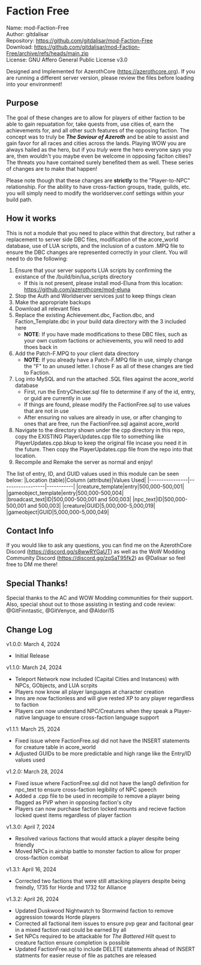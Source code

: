 # Faction Free
Name:   mod-Faction-Free \
Author:   gitdalisar \
Repository:   https://github.com/gitdalisar/mod-Faction-Free \
Download:   https://github.com/gitdalisar/mod-Faction-Free/archive/refs/heads/main.zip \
License:   GNU Affero General Public License v3.0

Designed and Implemented for AzerothCore (https://azerothcore.org). If you are running a different server version, please review the files before loading into your environment!

## Purpose
The goal of these changes are to allow for players of either faction to be able to gain repuatation for, take quests from, use cities of, earn the achievements for, and all other such features of the opposing faction. The concept was to truly be **_The Saviour of Azeroth_** and be able to assist and gain favor for all races and cities across the lands. Playing WOW you are always hailed as the hero, but if you _truly_ were the hero everyone says you are, then wouldn't you maybe even be welcome in opposing faciton cities? The threats you have contained surely benefited them as well. These series of changes are to make that happen!

Please note though that these changes are **strictly** to the "Player-to-NPC" relationship. For the ability to have cross-faction groups, trade, guilds, etc. you will simply need to modify the worldserver.conf settings within your build path.

## How it works
This is not a module that you need to place within that directory, but rather a replacement to server side DBC files, modification of the acore_world database, use of LUA scripts, and the inclusion of a custom .MPQ file to ensure the DBC changes are represented correctly in your client. You will need to do the following:

1. Ensure that your server supports LUA scripts by confirming the existance of the /build/bin/lua_scripts directory
   - If this is not present, please install mod-Eluna from this location: https://github.com/azerothcore/mod-eluna
2. Stop the Auth and Worldserver services just to keep things clean
3. Make the appropriate backups
4. Download all relevant files
5. Replace the existing Achievement.dbc, Faction.dbc, and Faction_Template.dbc in your build data directory with the 3 included here
   - **NOTE**: If you have made modifications to these DBC files, such as your own custom factions or achievements, you will need to add thoes back in
6. Add the Patch-F.MPQ to your client data directory
   - **NOTE**: If you already have a Patch-F.MPQ file in use, simply change the "F" to an unused letter. I chose F as all of these changes are tied to Faction.
7. Log into MySQL and run the attached .SQL files against the acore_world database
   - First, run the EntryChecker.sql file to determine if any of the id, entry, or guid are currently in use
   - If things are found, please modify the FactionFree.sql to use values that are not in use
   - After ensuring no values are already in use, or after changing to ones that are free, run the FactionFree.sql against acore_world
8. Navigate to the directory shown under the cpp directory in this repo, copy the EXISTING PlayerUpdates.cpp file to something like PlayerUpdates.cpp.bkup
   to keep the original file incase you need it in the future. Then copy the PlayerUpdates.cpp file from the repo into that location.
9. Recompile and Remake the server as normal and enjoy!

The list of entry, ID, and GUID values used in this module can be seen below:
|Location (table)|Column (attribute)|Values Used|
|----------------|------------------|-----------|
|creature_template|entry|500,000-500,001|
|gameobject_template|entry|500,000-500,004|
|broadcast_text|ID|500,000-500,001 and 500,003|
|npc_text|ID|500,000-500,001 and 500,003|
|creature|GUID|5,000,000-5,000,019|
|gameobject|GUID|5,000,000-5,000,049|


## Contact Info
If you would like to ask any questions, you can find me on the AzerothCore Discord (https://discord.gg/s8wwRYGaUT) as well as the WoW Modding Community Discord (https://discord.gg/zqSaT95fk2) as @Dalisar so feel free to DM me there!

## Special Thanks!
Special thanks to the AC and WOW Modding communities for their support. Also, special shout out to those assisting in testing and code review:
@GitFinntastic, @GitVenyce, and @Aldori15

## Change Log
v1.0.0: March 4, 2024
- Initial Release

v1.1.0: March 24, 2024
- Teleport Network now included (Capital Cities and Instances) with NPCs, GObjects, and LUA scrpits
- Players now know all player languages at character creation
- Inns are now factionless and will give rested XP to any player regardless to faction
- Players can now understand NPC/Creatures when they speak a Player-native language to ensure cross-faction language support

v1.1.1: March 25, 2024
- Fixed issue where FactionFree.sql did not have the INSERT statements for creature table in acore_world
- Adjusted GUIDs to be more predictable and high range like the Entry/ID values used

v1.2.0: March 28, 2024
- Fixed issue where FactionFree.sql did not have the lang0 definition for npc_text to ensure cross-faction legibility of NPC speech
- Added a .cpp file to be used in recompile to remove a player being flagged as PVP when in opposing faction's city
- Players can now purchase faction locked mounts and recieve faction locked quest items regardless of player faction

v1.3.0: April 7, 2024
- Resolved various factions that would attack a player despite being friendly
- Moved NPCs in airship battle to monster faction to allow for proper cross-faction combat

v1.3.1: April 16, 2024
- Corrected two factions that were still attacking players despite being freindly, 1735 for Horde and 1732 for Alliance

v1.3.2: April 26, 2024
- Updated Duskwood Nightwatch to Stormwind faction to remove aggression towards Horde players
- Corrected all factional item issues to ensure pvp gear and facitonal gear in a mixed faction raid could be earned by all
- Set NPCs required to be attackable for _The Battered Hilt_ quest to creature faction ensure completion is possible
- Updated FactionFree.sql to include DELETE statements ahead of INSERT statments for easier reuse of file as patches are released
